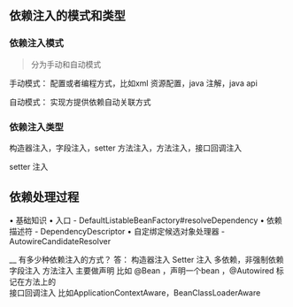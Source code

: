 

## 依赖注入的模式和类型 

### 依赖注入模式 

>  分为手动和自动模式 

手动模式： 配置或者编程方式，比如xml 资源配置，java 注解，java api 

自动模式： 实现方提供依赖自动关联方式

### 依赖注入类型

构造器注入，字段注入，setter 方法注入，方法注入，接口回调注入

setter 注入 <property name="user" ref ="user">



## 依赖处理过程
• 基础知识
• 入口 - DefaultListableBeanFactory#resolveDependency
• 依赖描述符 - DependencyDescriptor
• 自定绑定候选对象处理器 - AutowireCandidateResolver


__
有多少种依赖注入的方式？
答：
构造器注入
Setter 注入 多依赖，非强制依赖  
字段注入
方法注入    主要做声明 比如 @Bean ，声明一个bean ，@Autowired 标记在方法上的  
接口回调注入  比如ApplicationContextAware，BeanClassLoaderAware